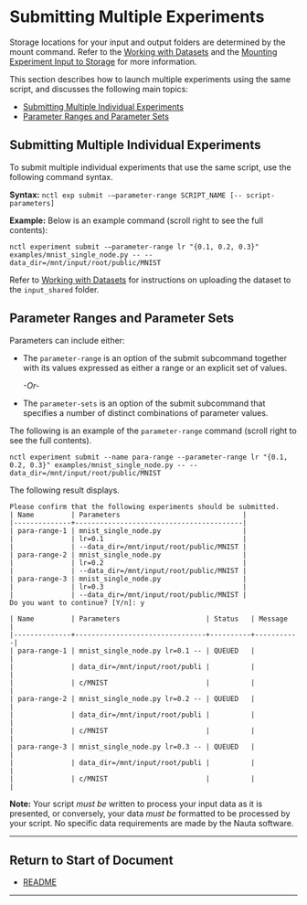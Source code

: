 # Submitting Multiple Experiments

Storage locations for your input and output folders are determined by the mount command. Refer to the [Working with Datasets](working_with_datasets.md) and the [Mounting Experiment Input to Storage](mount_exp_input.md) for more information.

This section describes how to launch multiple experiments using the same script, and discusses the following main topics:

- [Submitting Multiple Individual Experiments](#submitting-multiple-individual-experiments)
- [Parameter Ranges and Parameter Sets](#parameter-ranges-and-parameter-sets)  


## Submitting Multiple Individual Experiments

To submit multiple individual experiments that use the same script, use the following command syntax.

**Syntax:** `nctl exp submit -–parameter-range SCRIPT_NAME [-- script-parameters]`

**Example:** Below is an example command (scroll right to see the full contents):  

```
nctl experiment submit -–parameter-range lr "{0.1, 0.2, 0.3}" 
examples/mnist_single_node.py -- --data_dir=/mnt/input/root/public/MNIST
```

Refer to [Working with Datasets](working_with_datasets.md) for instructions on uploading the dataset to the `input_shared` folder.

## Parameter Ranges and Parameter Sets

Parameters can include either:

* The `parameter-range`  is an option of the submit subcommand together with its values expressed as either a range or an explicit set of values.

   _-Or-_

* The `parameter-sets` is an option of the submit subcommand that specifies a number of distinct combinations of parameter values.

The following is an example of the `parameter-range` command (scroll right to see the full contents).

```
nctl experiment submit --name para-range --parameter-range lr "{0.1, 0.2, 0.3}" examples/mnist_single_node.py -- --data_dir=/mnt/input/root/public/MNIST
```

The following result displays.

```
Please confirm that the following experiments should be submitted.
| Name         | Parameters                              |
|--------------+-----------------------------------------|
| para-range-1 | mnist_single_node.py                    |
|              | lr=0.1                                  |
|              | --data_dir=/mnt/input/root/public/MNIST |
| para-range-2 | mnist_single_node.py                    |
|              | lr=0.2                                  |
|              | --data_dir=/mnt/input/root/public/MNIST |
| para-range-3 | mnist_single_node.py                    |
|              | lr=0.3                                  |
|              | --data_dir=/mnt/input/root/public/MNIST |
Do you want to continue? [Y/n]: y

| Name         | Parameters                     | Status   | Message   |
|--------------+--------------------------------+----------+-----------|
| para-range-1 | mnist_single_node.py lr=0.1 -- | QUEUED   |           |
|              | data_dir=/mnt/input/root/publi |          |           |
|              | c/MNIST                        |          |           |
| para-range-2 | mnist_single_node.py lr=0.2 -- | QUEUED   |           |
|              | data_dir=/mnt/input/root/publi |          |           |
|              | c/MNIST                        |          |           |
| para-range-3 | mnist_single_node.py lr=0.3 -- | QUEUED   |           |
|              | data_dir=/mnt/input/root/publi |          |           |
|              | c/MNIST                        |          |           |

```

**Note:** Your script _must be_ written to process your input data as it is presented, or conversely, your data _must be_ formatted to be processed by your script. No specific data requirements are made by the Nauta software.

----------------------

## Return to Start of Document

* [README](../README.md)
----------------------
